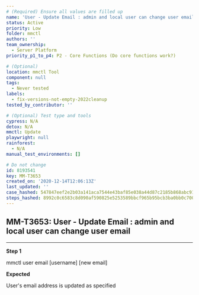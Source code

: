 ```yaml
---
# (Required) Ensure all values are filled up
name: 'User - Update Email : admin and local user can change user email'
status: Active
priority: Low
folder: mmctl
authors: ''
team_ownership:
  - Server Platform
priority_p1_to_p4: P2 - Core Functions (Do core functions work?)

# (Optional)
location: mmctl Tool
component: null
tags:
  - Never tested
labels:
  - fix-versions-not-empty-2022cleanup
tested_by_contributor: ''

# (Optional) Test type and tools
cypress: N/A
detox: N/A
mmctl: Update
playwright: null
rainforest:
  - N/A
manual_test_environments: []

# Do not change
id: 8193541
key: MM-T3653
created_on: '2020-12-14T12:06:13Z'
last_updated: ''
case_hashed: 547847eef2e2b03a141aca7544e43baf85e038a44d87c2185b868abc91991fdbd2a51f5a2189a58d7c226198177934f1
steps_hashed: 8992c0c6583c8d090af590825e5253589bbcf965b95bcb3ba0bb0c70044ed7720a88d1c4052ff2700405683101d7e1cb
---
```


<!-- (Auto-generated) Based on frontmatter's "key" and "name" -->

## MM-T3653: User - Update Email : admin and local user can change user email

---

**Step 1**

mmctl user email \[username] \[new email]

**Expected**

User's email address is updated as specified
